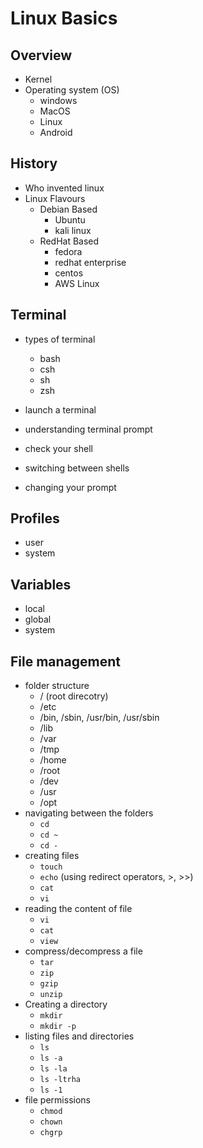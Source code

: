 # Linux Basics

## Overview

* Kernel
* Operating system (OS)
  * windows
  * MacOS
  * Linux
  * Android

## History

* Who invented linux
* Linux Flavours
  * Debian Based
    * Ubuntu
    * kali linux
  * RedHat Based
    * fedora
    * redhat enterprise
    * centos
    * AWS Linux

## Terminal

* types of terminal
  * bash
  * csh
  * sh
  * zsh

* launch a terminal
* understanding terminal prompt
* check your shell
* switching between shells
* changing your prompt

## Profiles

* user
* system

## Variables

* local
* global
* system

## File management

* folder structure
  * / (root direcotry)
  * /etc
  * /bin, /sbin, /usr/bin, /usr/sbin
  * /lib
  * /var
  * /tmp
  * /home
  * /root
  * /dev
  * /usr
  * /opt
* navigating between the folders
  * `cd`
  * `cd ~`
  * `cd -`
* creating files
  * `touch`
  * `echo` (using redirect operators, >, >>)
  * `cat`
  * `vi`
* reading the content of file
  * `vi`
  * `cat`
  * `view`
* compress/decompress a file
  * `tar`
  * `zip`
  * `gzip`
  * `unzip`
* Creating a directory
  * `mkdir`
  * `mkdir -p`
* listing files and directories 
  * `ls`
  * `ls -a`
  * `ls -la`
  * `ls -ltrha`
  * `ls -1`
* file permissions
  * `chmod`
  * `chown`
  * `chgrp`
